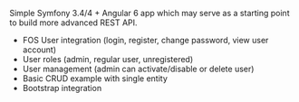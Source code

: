 Simple Symfony 3.4/4 + Angular 6 app which may serve as a starting point to build more advanced REST API.<br>
- FOS User integration (login, register, change password, view user account)<br>
- User roles (admin, regular user, unregistered)<br>
- User management (admin can activate/disable or delete user)<br>
- Basic CRUD example with single entity<br>
- Bootstrap integration<br>


